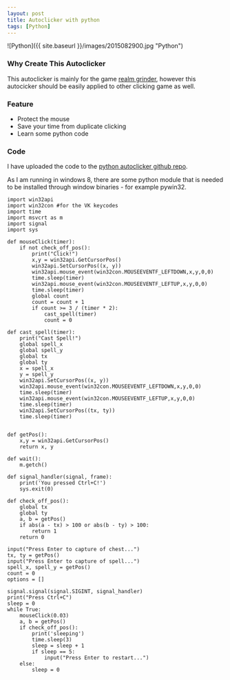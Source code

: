 ```yaml
---
layout: post
title: Autoclicker with python
tags: [Python]
---
```


![Python]({{ site.baseurl }}/images/2015082900.jpg "Python")

### Why Create This Autoclicker
This autoclicker is mainly for the game [realm grinder](www.kongregate.com/games/DivineGames/realm-grinder), however this autocicker should be easily applied to other clicking game as well.

### Feature
- Protect the mouse
- Save your time from duplicate clicking
- Learn some python code

### Code
I have uploaded the code to the [python autoclicker github repo](https://github.com/nghenglim/python_autoclicker).

As I am running in windows 8, there are some python module that is needed to be installed through window binaries - for example pywin32.

```
import win32api
import win32con #for the VK keycodes
import time
import msvcrt as m
import signal
import sys

def mouseClick(timer):
    if not check_off_pos():
        print("Click!")
        x,y = win32api.GetCursorPos()
        win32api.SetCursorPos((x, y))
        win32api.mouse_event(win32con.MOUSEEVENTF_LEFTDOWN,x,y,0,0)
        time.sleep(timer)
        win32api.mouse_event(win32con.MOUSEEVENTF_LEFTUP,x,y,0,0)
        time.sleep(timer)
        global count
        count = count + 1
        if count >= 3 / (timer * 2):
            cast_spell(timer)
            count = 0

def cast_spell(timer):
    print("Cast Spell!")
    global spell_x
    global spell_y
    global tx
    global ty
    x = spell_x
    y = spell_y
    win32api.SetCursorPos((x, y))
    win32api.mouse_event(win32con.MOUSEEVENTF_LEFTDOWN,x,y,0,0)
    time.sleep(timer)
    win32api.mouse_event(win32con.MOUSEEVENTF_LEFTUP,x,y,0,0)
    time.sleep(timer)
    win32api.SetCursorPos((tx, ty))
    time.sleep(timer)


def getPos():
    x,y = win32api.GetCursorPos()
    return x, y

def wait():
    m.getch()

def signal_handler(signal, frame):
    print('You pressed Ctrl+C!')
    sys.exit(0)

def check_off_pos():
    global tx
    global ty
    a, b = getPos()
    if abs(a - tx) > 100 or abs(b - ty) > 100:
        return 1
    return 0

input("Press Enter to capture of chest...")
tx, ty = getPos()
input("Press Enter to capture of spell...")
spell_x, spell_y = getPos()
count = 0
options = []

signal.signal(signal.SIGINT, signal_handler)
print("Press Ctrl+C")
sleep = 0
while True:
    mouseClick(0.03)
    a, b = getPos()
    if check_off_pos():
        print('sleeping')
        time.sleep(3)
        sleep = sleep + 1
        if sleep == 5:
            input("Press Enter to restart...")
    else:
        sleep = 0
```
